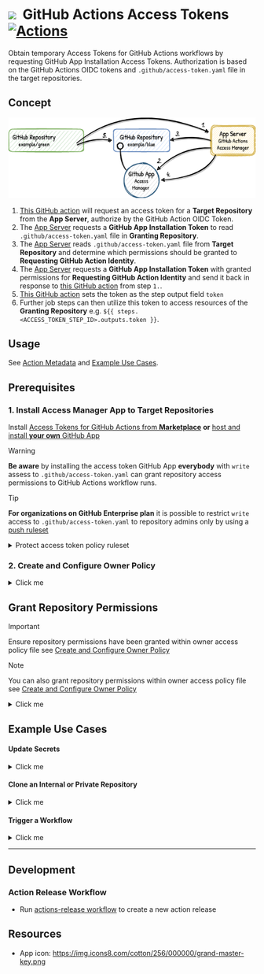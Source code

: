 # ![](https://img.icons8.com/cotton/64/000000/grand-master-key.png)&nbsp; GitHub Actions Access Tokens &nbsp; [![Actions](https://img.shields.io/badge/qoomon-GitHub%20Actions-blue)](https://github.com/qoomon/actions)

Obtain temporary Access Tokens for GitHub Actions workflows by requesting GitHub App Installation Access Tokens.
Authorization is based on the GitHub Actions OIDC tokens and `.github/access-token.yaml` file in the target repositories.

## Concept
<p>
  <picture>
    <source media="(prefers-color-scheme: dark)"
      srcset="/action/docs/workflow_dark.png">
    <img alt="" src="/action/docs/workflow.png">
  </picture>
</p>

1. [This GitHub action](https://github.com/marketplace/actions/access-tokens-for-github-actions) will request an access token for a **Target Repository** from the **App Server**, authorize by the GitHub Action OIDC Token.
2. The [App Server](/server) requests a **GitHub App Installation Token** to read `.github/access-token.yaml` file in **Granting Repository**.
3. The [App Server](/server) reads `.github/access-token.yaml` file from **Target Repository** and determine which permissions should be granted to **Requesting GitHub Action Identity**.
4. The [App Server](/server) requests a **GitHub App Installation Token** with granted permissions for **Requesting GitHub Action Identity** and send it back in response to [this GitHub action](https://github.com/marketplace/actions/access-manager-for-github-actions) from step `1.`.
5. [This GitHub action](https://github.com/marketplace/actions/access-tokens-for-github-actions) sets the token as the step output field `token`
6. Further job steps can then utilize this token to access resources of the **Granting Repository** e.g. `${{ steps.<ACCESS_TOKEN_STEP_ID>.outputs.token }}`.

## Usage
See [Action Metadata](/action/action.yaml) and [Example Use Cases](#example-use-cases).

## Prerequisites

### 1. Install Access Manager App to Target Repositories

Install [Access Tokens for GitHub Actions from **Marketplace**](https://github.com/marketplace/access-manager-for-github-actions)
 **or** [host and install **your own** GitHub App](/server/README.md)

> [!WARNING]
> **Be aware** by installing the access token GitHub App **everybody** with `write` assess to `.github/access-token.yaml` can grant repository access permissions to GitHub Actions workflow runs.

> [!TIP]
> **For organizations on GitHub Enterprise plan** it is possible to restrict `write` access to `.github/access-token.yaml` to repository admins only by using a [push ruleset](https://docs.github.com/en/repositories/configuring-branches-and-merges-in-your-repository/managing-rulesets/about-rulesets#push-rulesets)
<details><summary>Protect access token policy ruleset</summary>
  
  - [Create a new push ruleset](https://github.com/organizations/YOUR-ORGANIZATION/settings/rules/new?target=push)
- Set `Ruleset Name` to `Protect access token policy`
- Set `Enforcement status` to `Active`
- Hit `Add bypass`, select `Repository admin` and hit `Add selected`
- Set `Target repositories` to `All repositories`
- Enable `Restrict file paths`
  - Click `Add file path`, set `File path` to `.github/access-token.yaml` and hit `Add file path`
    - Also add file path `.github/access-token.yml` 
- Hit `Create` button

</details>

### 2. Create and Configure Owner Policy
<details><summary>Click me</summary>

Create a `OWNER/.github-access-token` repository and create an `access-token.yaml` file at root of the repository with [this template content](/action/docs/access-token.owner-template.yaml)

With this owner policy you can configure wich permissions can be manged or granted by repository token policies (`allowed-repository-permissions:`).

You can also grant owner specific or owner wide permission.

</details>

## Grant Repository Permissions

> [!IMPORTANT]
> Ensure repository permissions have been granted within owner access policy file see [Create and Configure Owner Policy](#2-create-and-configure-owner-policy)

> [!Note]
> You can also grant repository permissions within owner access policy file see [Create and Configure Owner Policy](#2-create-and-configure-owner-policy)

<details><summary>Click me</summary>

To grant repository permission create an `access-token.yaml` file within the `.github/` directory of the target repository with [this template content](/action/docs/access-token.repo-template.yaml)

</details>

## Example Use Cases

#### Update Secrets
<details><summary>Click me</summary>

```yaml
on:
  workflow_dispatch:
  schedule:
    - cron: '0 12 * * *' # every day at 12:00 UTC

jobs:
  update-secret:
    runs-on: ubuntu-latest
    permissions:
      id-token: write
      
    steps:
      - uses: qoomon/actions--access-token@v3
        id: access-token
        with:
          permissions: |
              secrets: write

      - name: Update secret
        run: >- 
          gh secret 
          set 'API_KEY' 
          --body "$(date +%s)" 
          --repo ${{ github.repository }}
        env:
          GITHUB_TOKEN: ${{ steps.access-token.outputs.token }}

  read-secret:
    needs: update-secret
    runs-on: ubuntu-latest
    steps:
      - run: echo ${{ secrets.API_KEY }}
```

 </details>

#### Clone an Internal or Private Repository
<details><summary>Click me</summary>

```yaml
name: GitHub Actions Access Manager Example
on:
  workflow_dispatch:
  push:
    branches:
      - main

jobs:
  checkout:
    runs-on: ubuntu-latest
    permissions:
      contents: read
      id-token: write

    steps:
      - uses: qoomon/actions--access-token@v3
        id: access-token
        with:
          repository: [target repository]
          permissions: |
            contents: read

      - uses: actions/checkout@v4
        with:
          repository: [target repository]
          token: ${{ steps.access-token.outputs.token }}
```

 </details>

#### Trigger a Workflow
<details><summary>Click me</summary>

```yaml
on:
workflow_dispatch:
push:
  branches:
    - main

permissions:
id-token: write

jobs:
build:
  runs-on: ubuntu-latest
  steps:
    - uses: qoomon/actions--access-token@v3
      id: access-token
      with:
        permissions: |
          actions: write
          
    - name: Trigger workflow
      run: >-
        gh workflow 
        run [target workflow].yml
        --field logLevel=debug
      env:
        GITHUB_TOKEN: ${{steps.access-token.outputs.token}}
    # ...
```

</details>

---

## Development

### Action Release Workflow
- Run [actions-release workflow](https://github.com/qoomon/actions--access-token/actions/workflows/action-release.yml) to create a new action release

## Resources
* App icon: https://img.icons8.com/cotton/256/000000/grand-master-key.png
